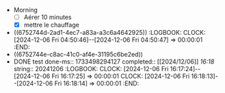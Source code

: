 - Morning
  * [ ] Aérer 10 minutes
  * [x] mettre le chauffage
- ((6752744d-2ad1-4ec7-a83a-a3c6a4642925))
  :LOGBOOK:
  CLOCK: [2024-12-06 Fri 04:50:46]--[2024-12-06 Fri 04:50:47] =>  00:00:01
  :END:
- ((6752744e-c8ac-41c0-af4e-31195c6be2ed))
- DONE test
  done-ms:: 1733498294127
  completed:: [[2024/12/06]] *16:18*
  string:: 20241206
  :LOGBOOK:
  CLOCK: [2024-12-06 Fri 16:17:24]--[2024-12-06 Fri 16:17:25] =>  00:00:01
  CLOCK: [2024-12-06 Fri 16:18:13]--[2024-12-06 Fri 16:18:14] =>  00:00:01
  :END: